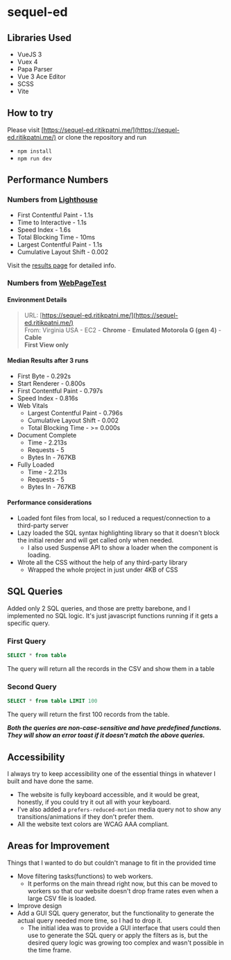 # sequel-ed

## Libraries Used

- VueJS 3
- Vuex 4
- Papa Parser
- Vue 3 Ace Editor
- SCSS
- Vite

## How to try

Please visit [https://sequel-ed.ritikpatni.me/](https://sequel-ed.ritikpatni.me/) or clone the repository and run

- `npm install`
- `npm run dev`

## Performance Numbers

### Numbers from [Lighthouse](https://web.dev)

- First Contentful Paint - 1.1s
- Time to Interactive - 1.1s
- Speed Index - 1.6s
- Total Blocking Time - 10ms
- Largest Contentful Paint - 1.1s
- Cumulative Layout Shift - 0.002

Visit the [results page](https://lighthouse-dot-webdotdevsite.appspot.com//lh/html?url=https%3A%2F%2Fsequel-ed.ritikpatni.me%2F) for detailed info.

### Numbers from [WebPageTest](https://webpagetest.org)

#### Environment Details

> URL: [https://sequel-ed.ritikpatni.me/](https://sequel-ed.ritikpatni.me/)  
  From: Virginia USA - EC2 - **Chrome** - **Emulated Motorola G (gen 4)** - **Cable**  
  **First View only**

#### Median Results after 3 runs

- First Byte - 0.292s
- Start Renderer - 0.800s
- First Contentful Paint - 0.797s
- Speed Index - 0.816s
- Web Vitals
  - Largest Contentful Paint - 0.796s
  - Cumulative Layout Shift - 0.002
  - Total Blocking Time - >= 0.000s
- Document Complete
  - Time -  2.213s
  - Requests - 5
  - Bytes In - 767KB
- Fully Loaded
  - Time -  2.213s
  - Requests - 5
  - Bytes In - 767KB

#### Performance considerations

- Loaded font files from local, so I reduced a request/connection to a third-party server
- Lazy loaded the SQL syntax highlighting library so that it doesn't block the initial render and will get called only when needed.
  - I also used Suspense API to show a loader when the component is loading.
- Wrote all the CSS without the help of any third-party library
  - Wrapped the whole project in just under 4KB of CSS

## SQL Queries

Added only 2 SQL queries, and those are pretty barebone, and I implemented no SQL logic. It's just javascript functions running if it gets a specific query.

### First Query

```sql
SELECT * from table 
```

The query will return all the records in the CSV and show them in a table

### Second Query

```sql
SELECT * from table LIMIT 100
```

The query will return the first 100 records from the table.

***Both the queries are non-case-sensitive and have predefined functions. They will show an error toast if it doesn't match the above queries.***

## Accessibility

I always try to keep accessibility one of the essential things in whatever I built and have done the same.

- The website is fully keyboard accessible, and it would be great, honestly, if you could try it out all with your keyboard.
- I've also added a `prefers-reduced-motion` media query not to show any transitions/animations if they don't prefer them.
- All the website text colors are WCAG AAA compliant.

## Areas for Improvement

Things that I wanted to do but couldn't manage to fit in the provided time

- Move filtering tasks(functions) to web workers.
  - It performs on the main thread right now, but this can be moved to workers so that our website doesn't drop frame rates even when a large CSV file is loaded.
- Improve design
- Add a GUI SQL query generator, but the functionality to generate the actual query needed more time, so I had to drop it.
  - The initial idea was to provide a GUI interface that users could then use to generate the SQL query or apply the filters as is, but the desired query logic was growing too complex and wasn't possible in the time frame.
